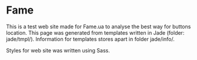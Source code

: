 # Fame

This is a test web site made for Fame.ua to analyse the best way for buttons location.
This page was generated from templates written in Jade (folder: jade/tmpl/).
Information for templates stores apart in folder jade/info/.

Styles for web site was written using Sass.
